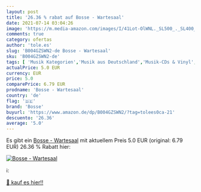 ```yaml
---
layout: post
title: '26.36 % rabat auf Bosse - Wartesaal'
date: 2021-07-14 03:04:26
image: 'https://m.media-amazon.com/images/I/41Lot-OlWNL._SL500_._SL400_.jpg'
comments: true
category: ofertas
author: 'tole.es'
slug: 'B004GZSWN2-de Bosse - Wartesaal'
sku: 'B004GZSWN2-de'
tags: [ 'Musik Kategorien','Musik aus Deutschland','Musik-CDs & Vinyl','Pop aus Deutschland','bosse', ]
actualPrice: 5.0 EUR
currency: EUR
price: 5.0
comparePrice: 6.79 EUR
prodname: 'Bosse - Wartesaal'
country: 'de'
flag: '🇩🇪'
brand: 'Bosse'
buyurl: 'https://www.amazon.de/dp/B004GZSWN2/?tag=tolees0ca-21'
descuento: '26.36'
average: '5.0'
---
```


Es gibt ein [Bosse - Wartesaal](https://www.amazon.de/dp/B004GZSWN2/?tag=tolees0ca-21) mit aktuellem Preis 5.0 EUR (original: 6.79 EUR) 26.36 % Rabatt hier:

[![Bosse - Wartesaal](https://m.media-amazon.com/images/I/41Lot-OlWNL._SL500_._SL400_.jpg)](https://www.amazon.de/dp/B004GZSWN2/?tag=tolees0ca-21)

ℹ️:


[🛒 kauf es hier!!](https://www.amazon.de/dp/B004GZSWN2/?tag=tolees0ca-21)
